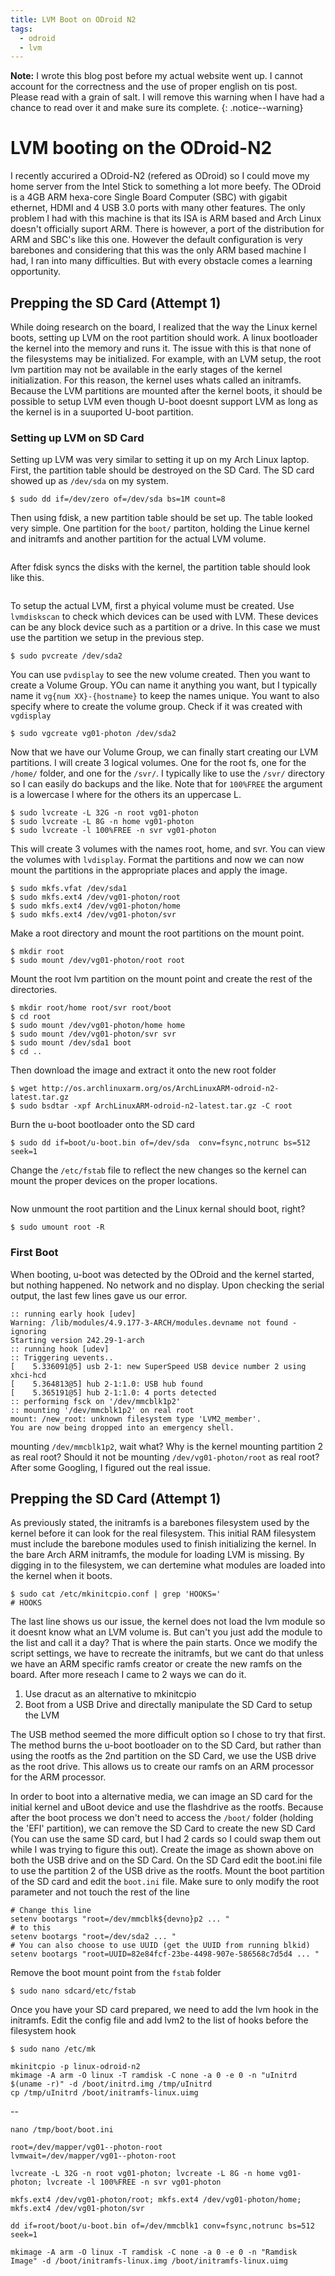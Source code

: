 ```yaml
---
title: LVM Boot on ODroid N2
tags:
  - odroid
  - lvm
---
```


**Note:** I wrote this blog post before my actual website went up. I cannot account for the correctness and the use of proper english on tis post. Please read with a grain of salt. I will remove this warning when I have had a chance to read over it and make sure its complete.
{: .notice--warning}

# LVM booting on the ODroid-N2
I recently accurired a ODroid-N2 (refered as ODroid) so I could move my home server from the Intel Stick to something a lot more beefy. The ODroid is a 4GB ARM hexa-core Single Board Computer (SBC) with gigabit ethernet, HDMI and 4 USB 3.0 ports with many other features. The only problem I had with this machine is that its ISA is ARM based and Arch Linux doesn't officially suport ARM. There is however, a port of the distribution for ARM and SBC's like this one. However the default configuration is very barebones and considering that this was the only ARM based machine I had, I ran into many difficulties. But with every obstacle comes a learning opportunity. 


## Prepping the SD Card (Attempt 1)
While doing research on the board, I realized that the way the Linux kernel boots, setting up LVM on the root partition should work. A linux bootloader the kernel into the memory and runs it. The issue with this is that none of the filesystems may be initialized. For example, with an LVM setup, the root lvm partition may not be available in the early stages of the kernel initialization. For this reason, the kernel uses whats called an initramfs. Because the LVM partitions are mounted after the kernel boots, it should be possible to setup LVM even though U-boot doesnt support LVM as long as the kernel is in a suuported U-boot partition.


### Setting up LVM on SD Card
Setting up LVM was very similar to setting it up on my Arch Linux laptop. First, the partition table should be destroyed on the SD Card. The SD card showed up as `/dev/sda` on my system. 

``` shell
$ sudo dd if=/dev/zero of=/dev/sda bs=1M count=8
```

Then using fdisk, a new partition table should be set up. The table looked very simple. One partition for the `boot/` partiton, holding the Linue kernel and initramfs and another partition for the actual LVM volume. 

```
```

After fdisk syncs the disks with the kernel, the partition table should look like this. 

```
```

To setup the actual LVM, first a phyical volume must be created. Use `lvmdiskscan` to check which devices can be used with LVM. These devices can be any block device such as a partition or a drive. In this case we must use the partition we setup in the previous step. 

``` shell
$ sudo pvcreate /dev/sda2
```

You can use `pvdisplay` to see the new volume created. Then you want to create a Volume Group. YOu can name it anything you want, but I typically name it `vg{num XX}-{hostname}` to keep the names unique. You want to also specify where to create the volume group. Check if it was created with `vgdisplay`

``` shell
$ sudo vgcreate vg01-photon /dev/sda2
```

Now that we have our Volume Group, we can finally start creating our LVM partitions. I will create 3 logical volumes. One for the root fs, one for the `/home/` folder, and one for the `/svr/`. I typically like to use the `/svr/` directory so I can easily do backups and the like. Note that for `100%FREE` the argument is a lowercase l where for the others its an uppercase L.

``` shell
$ sudo lvcreate -L 32G -n root vg01-photon
$ sudo lvcreate -L 8G -n home vg01-photon
$ sudo lvcreate -l 100%FREE -n svr vg01-photon
```

This will create 3 volumes with the names root, home, and svr. You can view the volumes with `lvdisplay`. Format the partitions and now we can now mount the partitions in the appropriate places and apply the image.

``` shell
$ sudo mkfs.vfat /dev/sda1
$ sudo mkfs.ext4 /dev/vg01-photon/root
$ sudo mkfs.ext4 /dev/vg01-photon/home
$ sudo mkfs.ext4 /dev/vg01-photon/svr
```

Make a root directory and mount the root partitions on the mount point. 

``` shell
$ mkdir root
$ sudo mount /dev/vg01-photon/root root

```

Mount the root lvm partition on the mount point and create the rest of the directories.

``` shell
$ mkdir root/home root/svr root/boot
$ cd root
$ sudo mount /dev/vg01-photon/home home
$ sudo mount /dev/vg01-photon/svr svr
$ sudo mount /dev/sda1 boot
$ cd ..
```

Then download the image and extract it onto the new root folder

``` shell
$ wget http://os.archlinuxarm.org/os/ArchLinuxARM-odroid-n2-latest.tar.gz
$ sudo bsdtar -xpf ArchLinuxARM-odroid-n2-latest.tar.gz -C root
```

Burn the u-boot bootloader onto the SD card

```
$ sudo dd if=boot/u-boot.bin of=/dev/sda  conv=fsync,notrunc bs=512 seek=1
```

Change the `/etc/fstab` file to reflect the new changes so the kernel can mount the proper devices on the proper locations. 


``` fstab

```

Now unmount the root partition and the Linux kernal should boot, right?

``` shell
$ sudo umount root -R
```

### First Boot
When booting, u-boot was detected by the ODroid and the kernel started, but nothing happened. No network and no display. Upon checking the serial output, the last few lines gave us our error.

```
:: running early hook [udev]
Warning: /lib/modules/4.9.177-3-ARCH/modules.devname not found - ignoring
Starting version 242.29-1-arch
:: running hook [udev]
:: Triggering uevents..
[    5.336091@5] usb 2-1: new SuperSpeed USB device number 2 using xhci-hcd
[    5.364813@5] hub 2-1:1.0: USB hub found
[    5.365191@5] hub 2-1:1.0: 4 ports detected
:: performing fsck on '/dev/mmcblk1p2'
:: mounting '/dev/mmcblk1p2' on real root
mount: /new_root: unknown filesystem type 'LVM2_member'.
You are now being dropped into an emergency shell.
```

mounting `/dev/mmcblk1p2`, wait what? Why is the kernel mounting partition 2 as real root? Should it not be mounting `/dev/vg01-photon/root` as real root? After some Googling, I figured out the real issue. 


## Prepping the SD Card (Attempt 1)
As previously stated, the initramfs is a barebones filesystem used by the kernel before it can look for the real filesystem. This initial RAM filesystem must include the barebone modules used to finish initializing the kernel. In the bare Arch ARM initramfs, the module for loading LVM is missing. By digging in to the filesystem, we can dertemine what modules are loaded into the kernel when it boots. 

```
$ sudo cat /etc/mkinitcpio.conf | grep 'HOOKS='
# HOOKS
```

The last line shows us our issue, the kernel does not load the lvm module so it doesnt know what an LVM volume is. But can't you just add the module to the list and call it a day? That is where the pain starts. Once we modify the script settings, we have to recreate the initramfs, but we cant do that unless we have an ARM specific ramfs creator or create the new ramfs on the board. After more reseach I came to 2 ways we can do it.

 1. Use dracut as an alternative to mkinitcpio
 2. Boot from a USB Drive and directally manipulate the SD Card to setup the LVM

The USB method seemed the more difficult option so I chose to try that first. The method burns the u-boot bootloader on to the SD Card, but rather than using the rootfs as the 2nd partition on the SD Card, we use the USB drive as the root drive. This allows us to create our ramfs on an ARM processor for the ARM processor. 

In order to boot into a alternative media, we can image an SD card for the initial kernel and uBoot device and use the flashdrive as the rootfs. Because after the boot process we don't need to access the `/boot/` folder (holding the 'EFI' partition), we can remove the SD Card to create the new SD Card (You can use the same SD card, but I had 2 cards so I could swap them out while I was trying to figure this out). Create the image as shown above on both the USB drive and on the SD Card. On the SD Card edit the boot.ini file to use the partition 2 of the USB drive as the rootfs. Mount the boot partition of the SD card and edit the `boot.ini` file. Make sure to only modify the root parameter and not touch the rest of the line

```
# Change this line 
setenv bootargs "root=/dev/mmcblk${devno}p2 ... "
# to this
setenv bootargs "root=/dev/sda2 ... "
# You can also choose to use UUID (get the UUID from running blkid)
setenv bootargs "root=UUID=82e84fcf-23be-4498-907e-586568c7d5d4 ... "
```

Remove the boot mount point from the `fstab` folder

```
$ sudo nano sdcard/etc/fstab
```






Once you have your SD card prepared, we need to add the lvm hook in the initramfs. Edit the config file and add lvm2 to the list of hooks before the filesystem hook

``` shell
$ sudo nano /etc/mk

```

```
mkinitcpio -p linux-odroid-n2
mkimage -A arm -O linux -T ramdisk -C none -a 0 -e 0 -n "uInitrd $(uname -r)" -d /boot/initrd.img /tmp/uInitrd
cp /tmp/uInitrd /boot/initramfs-linux.uimg
```

--

```
nano /tmp/boot/boot.ini

root=/dev/mapper/vg01--photon-root
lvmwait=/dev/mapper/vg01--photon-root

lvcreate -L 32G -n root vg01-photon; lvcreate -L 8G -n home vg01-photon; lvcreate -l 100%FREE -n svr vg01-photon

mkfs.ext4 /dev/vg01-photon/root; mkfs.ext4 /dev/vg01-photon/home; mkfs.ext4 /dev/vg01-photon/svr

dd if=root/boot/u-boot.bin of=/dev/mmcblk1 conv=fsync,notrunc bs=512 seek=1

mkimage -A arm -O linux -T ramdisk -C none -a 0 -e 0 -n "Ramdisk Image" -d /boot/initramfs-linux.img /boot/initramfs-linux.uimg
```